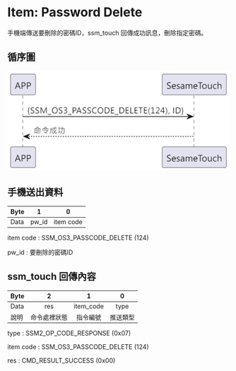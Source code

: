 # Item: Password Delete

手機端傳送要刪除的密碼ID，ssm_touch 回傳成功訊息，刪除指定密碼。

## 循序圖

<p align="left" >
  <img src="../src/pw_delete/pw_delete.png" alt="" title="">
</p>

## 手機送出資料

| Byte |   1   |     0     |
|------|:-----:|:---------:|
| Data | pw_id | item code |

item code : SSM_OS3_PASSCODE_DELETE (124)

pw_id : 要刪除的密碼ID

## ssm_touch 回傳內容

| Byte |   2    |     1     |  0   |
|------|:------:|:---------:|:----:|
| Data |  res   | item_code | type |
| 說明   | 命令處裡狀態 |   指令編號    | 推送類型 |

type : SSM2_OP_CODE_RESPONSE (0x07)

item code : SSM_OS3_PASSCODE_DELETE (124)

res : CMD_RESULT_SUCCESS (0x00)

